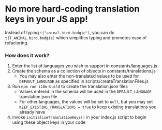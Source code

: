# No more hard-coding translation keys in your JS app!

Instead of typing `t("animal.bird.budgie")`, you can do `t(T_ANIMAL.bird.budgie)` which simplifies typing and promotes ease of refactoring.

### How does it work?

1. Enter the list of languages you wish to support in constants/languages.js
2. Create the schema as a collection of objects in constants/translations.js
   * You may also enter the non-translated values to be used for `DEFAULT_LANGUAGE` as specified in scripts/createTranslationFiles.js
3. Run `npm run i18n-build` to create the translation.json files
   * Values entered in the schema will be used in the `DEFAULT_LANGUAGE` translation.json file
   * For other languages, the values will be set to `null`, but you may set `KEEP_EXISTING_TRANSLATIONS = true` to keep existing translations you already have
5. Invoke `initializeTranslationKeys()` in your index.js script to begin using these object keys in your code
